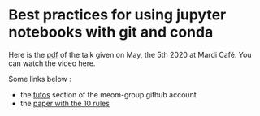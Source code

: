 # Best practices for using jupyter notebooks with git and conda

Here is the [pdf](https://github.com/mickaellalande/MC-Toolkit/blob/master/Best-practices-notebooks-conda-git/best-practices-jupyter-notebook-git-conda-final.pdf) of the talk given on May, the 5th 2020 at Mardi Café.
You can watch the video here.

Some links below :
 - the [tutos](https://github.com/meom-group/tutos) section of the meom-group github account
 - the [paper with the 10 rules](https://journals.plos.org/ploscompbiol/article?id=10.1371/journal.pcbi.1007007#pcbi.1007007.ref015)


